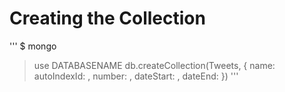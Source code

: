 # Creating the Collection
'''
$ mongo
> use DATABASENAME
> db.createCollection(Tweets, { name: <string>
                              autoIndexId: <boolean>,
                              number: <number>,
                              dateStart: <number>,
                              dateEnd: <number> })
                              '''
